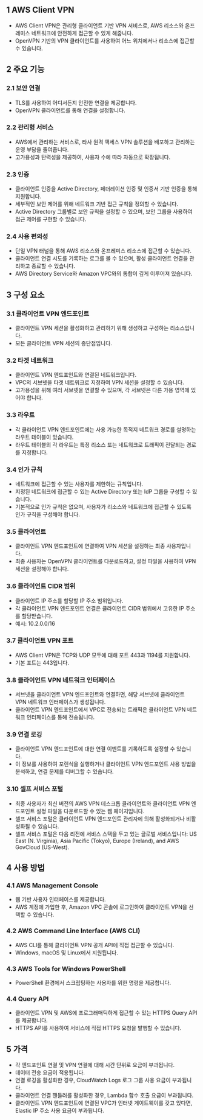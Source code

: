 ## 1 AWS Client VPN

- AWS Client VPN은 관리형 클라이언트 기반 VPN 서비스로, AWS 리소스와 온프레미스 네트워크에 안전하게 접근할 수 있게 해줍니다.
- OpenVPN 기반의 VPN 클라이언트를 사용하여 어느 위치에서나 리소스에 접근할 수 있습니다.



## 2 주요 기능

### 2.1 보안 연결

- TLS를 사용하여 어디서든지 안전한 연결을 제공합니다.
- OpenVPN 클라이언트를 통해 연결을 설정합니다.



### 2.2 관리형 서비스

- AWS에서 관리하는 서비스로, 타사 원격 액세스 VPN 솔루션을 배포하고 관리하는 운영 부담을 줄여줍니다.
- 고가용성과 탄력성을 제공하여, 사용자 수에 따라 자동으로 확장됩니다.



### 2.3 인증

- 클라이언트 인증을 Active Directory, 페더레이션 인증 및 인증서 기반 인증을 통해 지원합니다.
- 세부적인 보안 제어를 위해 네트워크 기반 접근 규칙을 정의할 수 있습니다.
- Active Directory 그룹별로 보안 규칙을 설정할 수 있으며, 보안 그룹을 사용하여 접근 제어를 구현할 수 있습니다.



### 2.4 사용 편의성

- 단일 VPN 터널을 통해 AWS 리소스와 온프레미스 리소스에 접근할 수 있습니다.
- 클라이언트 연결 시도를 기록하는 로그를 볼 수 있으며, 활성 클라이언트 연결을 관리하고 종료할 수 있습니다.
- AWS Directory Service와 Amazon VPC와의 통합이 깊게 이루어져 있습니다.



## 3 구성 요소

### 3.1 클라이언트 VPN 엔드포인트

- 클라이언트 VPN 세션을 활성화하고 관리하기 위해 생성하고 구성하는 리소스입니다.
- 모든 클라이언트 VPN 세션의 종단점입니다.



### 3.2 타겟 네트워크

- 클라이언트 VPN 엔드포인트와 연결된 네트워크입니다.
- VPC의 서브넷을 타겟 네트워크로 지정하여 VPN 세션을 설정할 수 있습니다.
- 고가용성을 위해 여러 서브넷을 연결할 수 있으며, 각 서브넷은 다른 가용 영역에 있어야 합니다.



### 3.3 라우트

- 각 클라이언트 VPN 엔드포인트에는 사용 가능한 목적지 네트워크 경로를 설명하는 라우트 테이블이 있습니다.
- 라우트 테이블의 각 라우트는 특정 리소스 또는 네트워크로 트래픽이 전달되는 경로를 지정합니다.



### 3.4 인가 규칙

- 네트워크에 접근할 수 있는 사용자를 제한하는 규칙입니다.
- 지정된 네트워크에 접근할 수 있는 Active Directory 또는 IdP 그룹을 구성할 수 있습니다.
- 기본적으로 인가 규칙은 없으며, 사용자가 리소스와 네트워크에 접근할 수 있도록 인가 규칙을 구성해야 합니다.



### 3.5 클라이언트

- 클라이언트 VPN 엔드포인트에 연결하여 VPN 세션을 설정하는 최종 사용자입니다.
- 최종 사용자는 OpenVPN 클라이언트를 다운로드하고, 설정 파일을 사용하여 VPN 세션을 설정해야 합니다.



### 3.6 클라이언트 CIDR 범위

- 클라이언트 IP 주소를 할당할 IP 주소 범위입니다.
- 각 클라이언트 VPN 엔드포인트 연결은 클라이언트 CIDR 범위에서 고유한 IP 주소를 할당받습니다.
- 예시: 10.2.0.0/16



### 3.7 클라이언트 VPN 포트

- AWS Client VPN은 TCP와 UDP 모두에 대해 포트 443과 1194를 지원합니다.
- 기본 포트는 443입니다.



### 3.8 클라이언트 VPN 네트워크 인터페이스

- 서브넷을 클라이언트 VPN 엔드포인트와 연결하면, 해당 서브넷에 클라이언트 VPN 네트워크 인터페이스가 생성됩니다.
- 클라이언트 VPN 엔드포인트에서 VPC로 전송되는 트래픽은 클라이언트 VPN 네트워크 인터페이스를 통해 전송됩니다.



### 3.9 연결 로깅

- 클라이언트 VPN 엔드포인트에 대한 연결 이벤트를 기록하도록 설정할 수 있습니다.
- 이 정보를 사용하여 포렌식을 실행하거나 클라이언트 VPN 엔드포인트 사용 방법을 분석하고, 연결 문제를 디버그할 수 있습니다.



### 3.10 셀프 서비스 포털

- 최종 사용자가 최신 버전의 AWS VPN 데스크톱 클라이언트와 클라이언트 VPN 엔드포인트 설정 파일을 다운로드할 수 있는 웹 페이지입니다.
- 셀프 서비스 포털은 클라이언트 VPN 엔드포인트 관리자에 의해 활성화되거나 비활성화될 수 있습니다.
- 셀프 서비스 포털은 다음 리전에 서비스 스택을 두고 있는 글로벌 서비스입니다: US East (N. Virginia), Asia Pacific (Tokyo), Europe (Ireland), and AWS GovCloud (US-West).



## 4 사용 방법

### 4.1 AWS Management Console

- 웹 기반 사용자 인터페이스를 제공합니다.
- AWS 계정에 가입한 후, Amazon VPC 콘솔에 로그인하여 클라이언트 VPN을 선택할 수 있습니다.



### 4.2 AWS Command Line Interface (AWS CLI)

- AWS CLI를 통해 클라이언트 VPN 공개 API에 직접 접근할 수 있습니다.
- Windows, macOS 및 Linux에서 지원됩니다.



### 4.3 AWS Tools for Windows PowerShell

- PowerShell 환경에서 스크립팅하는 사용자를 위한 명령을 제공합니다.



### 4.4 Query API

- 클라이언트 VPN 및 AWS에 프로그래매틱하게 접근할 수 있는 HTTPS Query API를 제공합니다.
- HTTPS API를 사용하여 서비스에 직접 HTTPS 요청을 발행할 수 있습니다.



## 5 가격

- 각 엔드포인트 연결 및 VPN 연결에 대해 시간 단위로 요금이 부과됩니다.
- 데이터 전송 요금이 적용됩니다.
- 연결 로깅을 활성화한 경우, CloudWatch Logs 로그 그룹 사용 요금이 부과됩니다.
- 클라이언트 연결 핸들러를 활성화한 경우, Lambda 함수 호출 요금이 부과됩니다.
- 클라이언트 VPN 엔드포인트에 연결된 VPC가 인터넷 게이트웨이를 갖고 있다면, Elastic IP 주소 사용 요금이 부과됩니다.